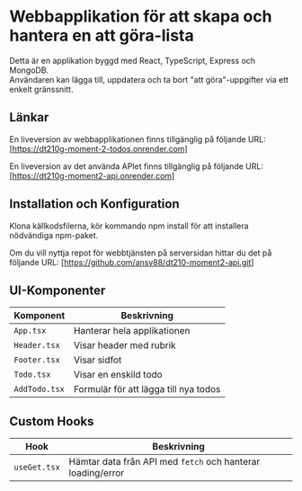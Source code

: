 # Webbapplikation för att skapa och hantera en att göra-lista
Detta är en applikation byggd med React, TypeScript, Express och MongoDB.  
Användaren kan lägga till, uppdatera och ta bort "att göra"-uppgifter via ett enkelt gränssnitt.

## Länkar
En liveversion av webbapplikationen finns tillgänglig på följande URL:
[https://dt210g-moment-2-todos.onrender.com]

En liveversion av det använda APIet finns tillgänglig på följande URL:
[https://dt210g-moment2-api.onrender.com]

## Installation och Konfiguration
Klona källkodsfilerna, kör kommando npm install för att installera nödvändiga npm-paket.

Om du vill nyttja repot för webbtjänsten på serversidan hittar du det på följande URL: [https://github.com/ansv88/dt210-moment2-api.git]

## UI-Komponenter
| Komponent    | Beskrivning                           |
|--------------|---------------------------------------|
| `App.tsx`    | Hanterar hela applikationen           |
| `Header.tsx` | Visar header med rubrik               |
| `Footer.tsx` | Visar sidfot                          |
| `Todo.tsx`   | Visar en enskild todo                 |
| `AddTodo.tsx`| Formulär för att lägga till nya todos |

## Custom Hooks
| Hook         | Beskrivning                                                 |
|--------------|-------------------------------------------------------------|
| `useGet.tsx` | Hämtar data från API med `fetch` och hanterar loading/error |